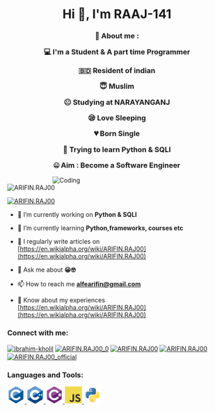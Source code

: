 <h1 align="center">Hi 👋, I'm RAAJ-141</h1>
<h3 align="center">
  🤠 About me : 
  
  💻 I'm a Student & A part time Programmer 
  
  🇧🇩 Resident of indian 
  
  😇 Muslim 
  
  😐 Studying at NARAYANGANJ 
  
  😪 Love Sleeping 
  
  💔 Born Single 
  
  🐍 Trying to learn Python & SQLI 
  
  🤐 Aim : Become a Software Engineer</h3>
<img align="right" alt="Coding" width="400" src="https://media.tenor.com/rePDfDWO3XoAAAAd/hacking.gif">
 
<p align="left"> <img src="https://komarev.com/ghpvc/?username=ARIFIN.RAJ00&label=Profile%20views&color=0e75b6&style=flat" alt="ARIFIN.RAJ00" /> </p>
 
<p align="left"> <a href="https://twitter.com/ARIFIN.RAJ00_0" target="blank"><img src="https://img.shields.io/twitter/follow/ARIFIN.RAJ00?logo=twitter&style=for-the-badge" alt="ARIFIN.RAJ00" /></a> </p>
 
- 🔭 I’m currently working on **Python & SQLI**
 
- 🌱 I’m currently learning **Python,frameworks, courses etc**
 
- 📝 I regularly write articles on [https://en.wikialpha.org/wiki/ARIFIN.RAJ00](https://en.wikialpha.org/wiki/ARIFIN.RAJ00)
 
- 💬 Ask me about **😀🤓**
 
- 📫 How to reach me **alfearifin@gmail.com**
 
- 📄 Know about my experiences [https://en.wikialpha.org/wiki/ARIFIN.RAJ00](https://en.wikialpha.org/wiki/ARIFIN.RAJ00)
 
<h3 align="left">Connect with me:</h3>
<p align="left">
<a href="https://dev.to/ibrahim-kholil" target="blank"><img align="center" src="https://raw.githubusercontent.com/rahuldkjain/github-profile-readme-generator/master/src/images/icons/Social/devto.svg" alt="ibrahim-kholil" height="30" width="40" /></a>
<a href="https://twitter.com/ARIFIN.RAJ00_0" target="blank"><img align="center" src="https://raw.githubusercontent.com/rahuldkjain/github-profile-readme-generator/master/src/images/icons/Social/twitter.svg" alt="ARIFIN.RAJ00_0" height="30" width="40" /></a>
<a href="https://linkedin.com/in/ARIFIN.RAJ00" target="blank"><img align="center" src="https://raw.githubusercontent.com/rahuldkjain/github-profile-readme-generator/master/src/images/icons/Social/linked-in-alt.svg" alt="ARIFIN.RAJ00" height="30" width="40" /></a>
<a href="https://www.facebook.com/ARIFIN.RAJ00" target="blank"><img align="center" src="https://raw.githubusercontent.com/rahuldkjain/github-profile-readme-generator/master/src/images/icons/Social/facebook.svg" alt="ARIFIN.RAJ00" height="30" width="40" /></a>
<a href="https://instagram.com/ARIFIN.RAJ00_official" target="blank"><img align="center" src="https://raw.githubusercontent.com/rahuldkjain/github-profile-readme-generator/master/src/images/icons/Social/instagram.svg" alt="ARIFIN.RAJ00_official" height="30" width="40" /></a>
</p>
 
<h3 align="left">Languages and Tools:</h3>
<p align="left"> <a href="https://www.cprogramming.com/" target="_blank" rel="noreferrer"> <img src="https://raw.githubusercontent.com/devicons/devicon/master/icons/c/c-original.svg" alt="c" width="40" height="40"/> </a> <a href="https://www.w3schools.com/cpp/" target="_blank" rel="noreferrer"> <img src="https://raw.githubusercontent.com/devicons/devicon/master/icons/cplusplus/cplusplus-original.svg" alt="cplusplus" width="40" height="40"/> </a> <a href="https://www.w3schools.com/cs/" target="_blank" rel="noreferrer"> <img src="https://raw.githubusercontent.com/devicons/devicon/master/icons/csharp/csharp-original.svg" alt="csharp" width="40" height="40"/> </a> <a href="https://developer.mozilla.org/en-US/docs/Web/JavaScript" target="_blank" rel="noreferrer"> <img src="https://raw.githubusercontent.com/devicons/devicon/master/icons/javascript/javascript-original.svg" alt="javascript" width="40" height="40"/> </a> <a href="https://www.python.org" target="_blank" rel="noreferrer"> <img src="https://raw.githubusercontent.com/devicons/devicon/master/icons/python/python-original.svg" alt="python" width="40" height="40"/> </a> </p>
 
